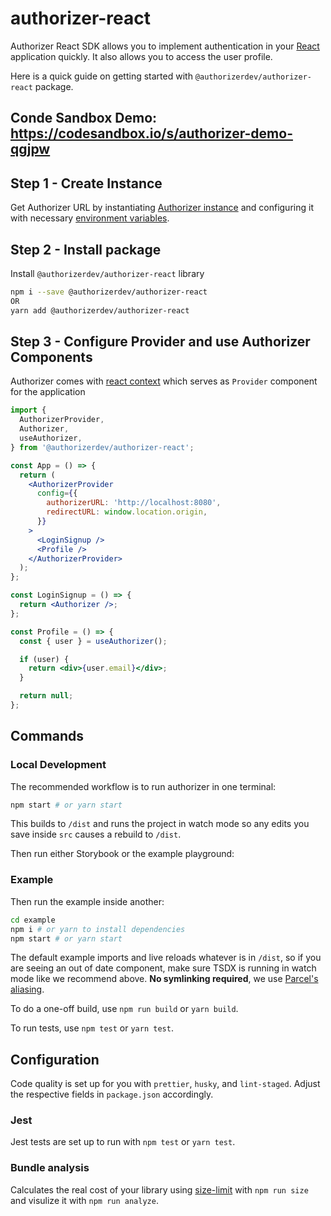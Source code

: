 # authorizer-react

Authorizer React SDK allows you to implement authentication in your [React](https://reactjs.org/) application quickly. It also allows you to access the user profile.

Here is a quick guide on getting started with `@authorizerdev/authorizer-react` package.

## Conde Sandbox Demo: https://codesandbox.io/s/authorizer-demo-qgjpw

## Step 1 - Create Instance

Get Authorizer URL by instantiating [Authorizer instance](/deployment) and configuring it with necessary [environment variables](/core/env).

## Step 2 - Install package

Install `@authorizerdev/authorizer-react` library

```sh
npm i --save @authorizerdev/authorizer-react
OR
yarn add @authorizerdev/authorizer-react
```

## Step 3 - Configure Provider and use Authorizer Components

Authorizer comes with [react context](https://reactjs.org/docs/context.html) which serves as `Provider` component for the application

```jsx
import {
  AuthorizerProvider,
  Authorizer,
  useAuthorizer,
} from '@authorizerdev/authorizer-react';

const App = () => {
  return (
    <AuthorizerProvider
      config={{
        authorizerURL: 'http://localhost:8080',
        redirectURL: window.location.origin,
      }}
    >
      <LoginSignup />
      <Profile />
    </AuthorizerProvider>
  );
};

const LoginSignup = () => {
  return <Authorizer />;
};

const Profile = () => {
  const { user } = useAuthorizer();

  if (user) {
    return <div>{user.email}</div>;
  }

  return null;
};
```

## Commands

### Local Development

The recommended workflow is to run authorizer in one terminal:

```bash
npm start # or yarn start
```

This builds to `/dist` and runs the project in watch mode so any edits you save inside `src` causes a rebuild to `/dist`.

Then run either Storybook or the example playground:

### Example

Then run the example inside another:

```bash
cd example
npm i # or yarn to install dependencies
npm start # or yarn start
```

The default example imports and live reloads whatever is in `/dist`, so if you are seeing an out of date component, make sure TSDX is running in watch mode like we recommend above. **No symlinking required**, we use [Parcel's aliasing](https://parceljs.org/module_resolution.html#aliases).

To do a one-off build, use `npm run build` or `yarn build`.

To run tests, use `npm test` or `yarn test`.

## Configuration

Code quality is set up for you with `prettier`, `husky`, and `lint-staged`. Adjust the respective fields in `package.json` accordingly.

### Jest

Jest tests are set up to run with `npm test` or `yarn test`.

### Bundle analysis

Calculates the real cost of your library using [size-limit](https://github.com/ai/size-limit) with `npm run size` and visulize it with `npm run analyze`.
